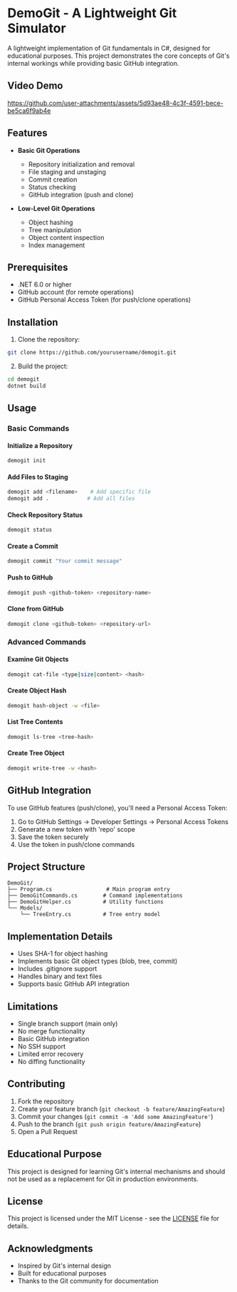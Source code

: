 # DemoGit - A Lightweight Git Simulator

A lightweight implementation of Git fundamentals in C#, designed for educational purposes. This project demonstrates the core concepts of Git's internal workings while providing basic GitHub integration.

## Video Demo 


https://github.com/user-attachments/assets/5d93ae48-4c3f-4591-bece-be5ca6f9ab4e



## Features

- **Basic Git Operations**
  - Repository initialization and removal
  - File staging and unstaging
  - Commit creation
  - Status checking
  - GitHub integration (push and clone)

- **Low-Level Git Operations**
  - Object hashing
  - Tree manipulation
  - Object content inspection
  - Index management

## Prerequisites

- .NET 6.0 or higher
- GitHub account (for remote operations)
- GitHub Personal Access Token (for push/clone operations)

## Installation

1. Clone the repository:
```bash
git clone https://github.com/yourusername/demogit.git
```

2. Build the project:
```bash
cd demogit
dotnet build
```

## Usage

### Basic Commands

#### Initialize a Repository
```bash
demogit init
```

#### Add Files to Staging
```bash
demogit add <filename>    # Add specific file
demogit add .            # Add all files
```

#### Check Repository Status
```bash
demogit status
```

#### Create a Commit
```bash
demogit commit "Your commit message"
```

#### Push to GitHub
```bash
demogit push <github-token> <repository-name>
```

#### Clone from GitHub
```bash
demogit clone <github-token> <repository-url>
```

### Advanced Commands

#### Examine Git Objects
```bash
demogit cat-file <type|size|content> <hash>
```

#### Create Object Hash
```bash
demogit hash-object -w <file>
```

#### List Tree Contents
```bash
demogit ls-tree <tree-hash>
```

#### Create Tree Object
```bash
demogit write-tree -w <hash>
```

## GitHub Integration

To use GitHub features (push/clone), you'll need a Personal Access Token:

1. Go to GitHub Settings → Developer Settings → Personal Access Tokens
2. Generate a new token with 'repo' scope
3. Save the token securely
4. Use the token in push/clone commands

## Project Structure

```
DemoGit/
├── Program.cs                 # Main program entry
├── DemoGitCommands.cs        # Command implementations
├── DemoGitHelper.cs          # Utility functions
└── Models/
    └── TreeEntry.cs          # Tree entry model
```

## Implementation Details

- Uses SHA-1 for object hashing
- Implements basic Git object types (blob, tree, commit)
- Includes .gitignore support
- Handles binary and text files
- Supports basic GitHub API integration

## Limitations

- Single branch support (main only)
- No merge functionality
- Basic GitHub integration
- No SSH support
- Limited error recovery
- No diffing functionality

## Contributing

1. Fork the repository
2. Create your feature branch (`git checkout -b feature/AmazingFeature`)
3. Commit your changes (`git commit -m 'Add some AmazingFeature'`)
4. Push to the branch (`git push origin feature/AmazingFeature`)
5. Open a Pull Request

## Educational Purpose

This project is designed for learning Git's internal mechanisms and should not be used as a replacement for Git in production environments.

## License

This project is licensed under the MIT License - see the [LICENSE](LICENSE) file for details.

## Acknowledgments

- Inspired by Git's internal design
- Built for educational purposes
- Thanks to the Git community for documentation
